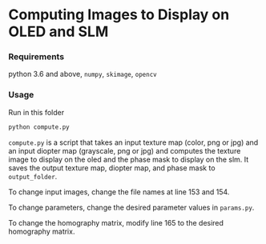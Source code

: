# Computing Images to Display on OLED and SLM

### Requirements
python 3.6 and above, `numpy`, `skimage`, `opencv`

### Usage
Run in this folder
```sh
python compute.py
```

`compute.py` is a script that takes an input texture map (color, png or jpg) and an input diopter map (grayscale, png or jpg) and computes the texture image to display on the oled and the phase mask to display on the slm. It saves the output texture map, diopter map, and phase mask to `output_folder`.

To change input images, change the file names at line 153 and 154.

To change parameters, change the desired parameter values in `params.py`.

To change the homography matrix, modify line 165 to the desired homography matrix.
